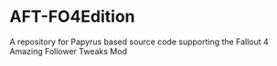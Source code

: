 # AFT-FO4Edition
A repository for Papyrus based source code supporting the Fallout 4 Amazing Follower Tweaks Mod
